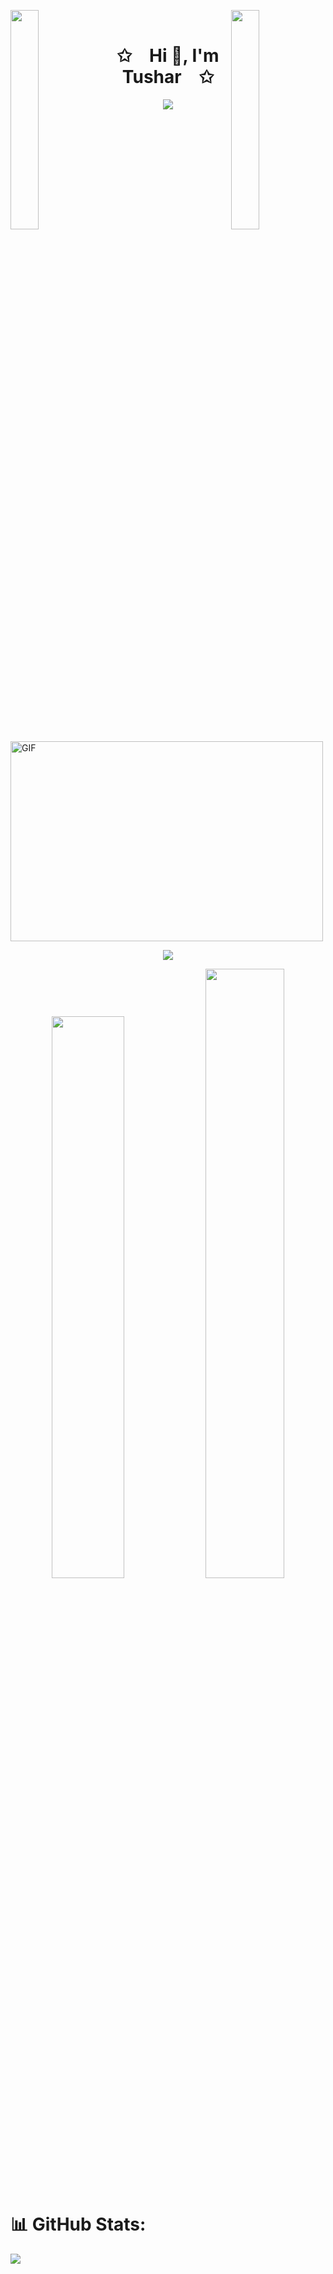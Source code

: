 <img align="left" src="https://user-images.githubusercontent.com/65187002/144930161-2f783401-8d27-4fdf-a2f7-cc0ba32f1f1f.gif" width="30%" style="display:inline;"><img align="right" src="https://user-images.githubusercontent.com/65187002/144930161-2f783401-8d27-4fdf-a2f7-cc0ba32f1f1f.gif" width="30%" style="display:inline;">
<br>
<p align="center">
    <h1 align="center">✩&emsp;Hi 👋, I'm Tushar&emsp;✩</h1>
</p>
<p align="center">
    <img src="https://readme-typing-svg.herokuapp.com/?lines=Jai+Shree+Ram+🙏🏼;Welcome+to+my+profile!;Have+a+look+around!&font=Fira%20Code&color=%23D62F79&center=true&width=280&height=50">
</p>
<br>
 <img align="center" alt="GIF" src="https://i.giphy.com/media/tEcIyVc6ukQV2eb86t/giphy.webp" width="500" height="320" />
 <br>
<p align="center">
    <img id="preview" src="https://komarev.com/ghpvc/?username=tushar-ranjan-sahoo&color=0e75b6&style=flat">
</p>
<p align="center">
    <a href="https://leetcode.com/Tushar_Ranjan_Sahoo/"><img width="48%" src="https://leetcode.card.workers.dev/Tushar_Ranjan_Sahoo?theme=dark&font=baloo&extension=null&border=2&border_radius=8"></a>
    <a href="https://github.com/Tushar-Ranjan-Sahoo"><img width="50%" src="https://github-readme-streak-stats.herokuapp.com/?user=Tushar-Ranjan-Sahoo&theme=dark&hide_border=false"></a>
</p>








# 📊 GitHub Stats:

![](https://github-readme-stats.vercel.app/api/top-langs/?username=Tushar-Ranjan-Sahoo&theme=dark&hide_border=false&include_all_commits=true&count_private=true&layout=compact)







